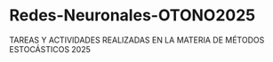 # Redes-Neuronales-OTONO2025
TAREAS Y ACTIVIDADES REALIZADAS EN LA MATERIA DE MÉTODOS ESTOCÁSTICOS 2025
